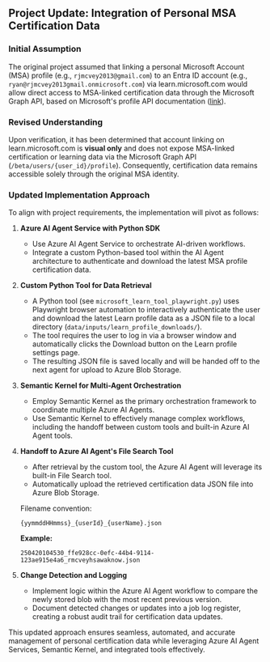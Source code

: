 ## Project Update: Integration of Personal MSA Certification Data

### Initial Assumption

The original project assumed that linking a personal Microsoft Account (MSA) profile (e.g., `rjmcvey2013@gmail.com`) to an Entra ID account (e.g., `ryan@rjmcvey2013gmail.onmicrosoft.com`) via learn.microsoft.com would allow direct access to MSA-linked certification data through the Microsoft Graph API, based on Microsoft's profile API documentation ([link](https://learn.microsoft.com/en-us/graph/api/resources/profile-example?view=graph-rest-beta)).

### Revised Understanding

Upon verification, it has been determined that account linking on learn.microsoft.com is **visual only** and does not expose MSA-linked certification or learning data via the Microsoft Graph API (`/beta/users/{user_id}/profile`). Consequently, certification data remains accessible solely through the original MSA identity.

### Updated Implementation Approach

To align with project requirements, the implementation will pivot as follows:

1. **Azure AI Agent Service with Python SDK**

   - Use Azure AI Agent Service to orchestrate AI-driven workflows.
   - Integrate a custom Python-based tool within the AI Agent architecture to authenticate and download the latest MSA profile certification data.

2. **Custom Python Tool for Data Retrieval**

   - A Python tool (see `microsoft_learn_tool_playwright.py`) uses Playwright browser automation to interactively authenticate the user and download the latest Learn profile data as a JSON file to a local directory (`data/inputs/learn_profile_downloads/`).
   - The tool requires the user to log in via a browser window and automatically clicks the Download button on the Learn profile settings page.
   - The resulting JSON file is saved locally and will be handed off to the next agent for upload to Azure Blob Storage.

3. **Semantic Kernel for Multi-Agent Orchestration**

   - Employ Semantic Kernel as the primary orchestration framework to coordinate multiple Azure AI Agents.
   - Use Semantic Kernel to effectively manage complex workflows, including the handoff between custom tools and built-in Azure AI Agent tools.

4. **Handoff to Azure AI Agent's File Search Tool**

   - After retrieval by the custom tool, the Azure AI Agent will leverage its built-in File Search tool.
   - Automatically upload the retrieved certification data JSON file into Azure Blob Storage.

   Filename convention:

   ```
   {yymmddHHmmss}_{userId}_{userName}.json
   ```

   **Example:**

   ```
   250420104530_ffe928cc-0efc-44b4-9114-123ae915e4a6_rmcveyhsawaknow.json
   ```

5. **Change Detection and Logging**

   - Implement logic within the Azure AI Agent workflow to compare the newly stored blob with the most recent previous version.
   - Document detected changes or updates into a job log register, creating a robust audit trail for certification data updates.

This updated approach ensures seamless, automated, and accurate management of personal certification data while leveraging Azure AI Agent Services, Semantic Kernel, and integrated tools effectively.